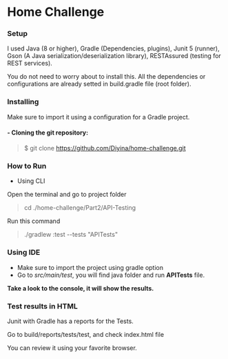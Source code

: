 # Home Challenge

### Setup 
I used Java (8 or higher), Gradle (Dependencies, plugins), Junit 5 (runner), Gson (A Java serialization/deserialization library), RESTAssured (testing for REST services).

You do not need to worry about to install this. All the dependencies or configurations are already setted in build.gradle file (root folder).

### Installing

Make sure to import it using a configuration for a Gradle project.

#### - Cloning the git repository:

> $ git clone https://github.com/Diyina/home-challenge.git

### How to Run
 - Using CLI

Open the terminal and go to project folder
> cd ./home-challenge/Part2/API-Testing 

Run this command

>./gradlew :test --tests "APITests"


### Using IDE

- Make sure to import the project using gradle option 
- Go to _src/main/test_, you will find java folder and run **APITests** file.

**Take a look to the console, it will show the results.**

### Test results in HTML

Junit with Gradle has a reports for the Tests. 

Go to build/reports/tests/test, and check index.html file

You can review it using your favorite browser.
